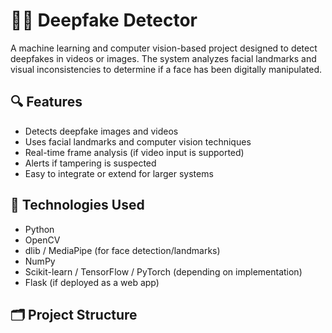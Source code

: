 
# 🕵️‍♂️ Deepfake Detector

A machine learning and computer vision-based project designed to detect deepfakes in videos or images. The system analyzes facial landmarks and visual inconsistencies to determine if a face has been digitally manipulated.

## 🔍 Features

- Detects deepfake images and videos
- Uses facial landmarks and computer vision techniques
- Real-time frame analysis (if video input is supported)
- Alerts if tampering is suspected
- Easy to integrate or extend for larger systems

## 🚀 Technologies Used

- Python
- OpenCV
- dlib / MediaPipe (for face detection/landmarks)
- NumPy
- Scikit-learn / TensorFlow / PyTorch (depending on implementation)
- Flask (if deployed as a web app)

## 🗂️ Project Structure


